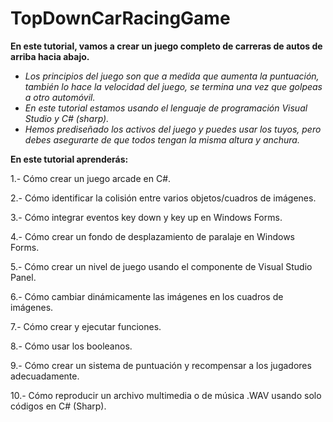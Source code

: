 # TopDownCarRacingGame

**En este tutorial, vamos a crear un juego completo de carreras de autos de arriba hacia abajo.** 

- _Los principios del juego son que a medida que aumenta la puntuación, también lo hace la velocidad del juego, se termina una vez que golpeas a otro automóvil._
- _En este tutorial estamos usando el lenguaje de programación Visual Studio y C# (sharp)._
- _Hemos prediseñado los activos del juego y puedes usar los tuyos, pero debes asegurarte de que todos tengan la misma altura y anchura._

**En este tutorial aprenderás:**

1.- Cómo crear un juego arcade en C#.

2.- Cómo identificar la colisión entre varios objetos/cuadros de imágenes.

3.- Cómo integrar eventos key down y key up en Windows Forms.

4.- Cómo crear un fondo de desplazamiento de paralaje en Windows Forms.

5.- Cómo crear un nivel de juego usando el componente de Visual Studio Panel.

6.- Cómo cambiar dinámicamente las imágenes en los cuadros de imágenes.

7.- Cómo crear y ejecutar funciones.

8.- Cómo usar los booleanos.

9.- Cómo crear un sistema de puntuación y recompensar a los jugadores adecuadamente.

10.- Cómo reproducir un archivo multimedia o de música .WAV usando solo códigos en C# (Sharp).
